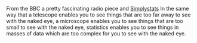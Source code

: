 From the BBC a pretty fascinating radio piece and [Simplystats](https://simplystatistics.org/2011/10/20/anthropology-of-the-tribe-of-statisticians/)
In the same way that a telescope enables you to see things that are too far away to see with the naked eye, a microscope enables you to see things that are too small to see with the naked eye, statistics enables you to see things in masses of data which are too complex for you to see with the naked eye. 
